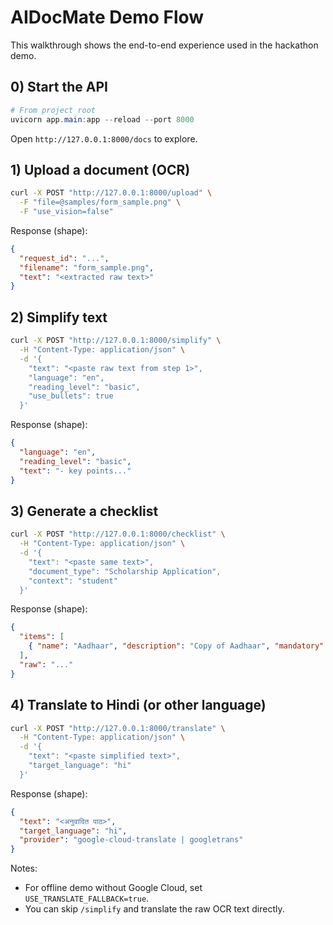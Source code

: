 # AIDocMate Demo Flow

This walkthrough shows the end-to-end experience used in the hackathon demo.

## 0) Start the API
```powershell
# From project root
uvicorn app.main:app --reload --port 8000
```
Open `http://127.0.0.1:8000/docs` to explore.

## 1) Upload a document (OCR)
```bash
curl -X POST "http://127.0.0.1:8000/upload" \
  -F "file=@samples/form_sample.png" \
  -F "use_vision=false"
```
Response (shape):
```json
{
  "request_id": "...",
  "filename": "form_sample.png",
  "text": "<extracted raw text>"
}
```

## 2) Simplify text
```bash
curl -X POST "http://127.0.0.1:8000/simplify" \
  -H "Content-Type: application/json" \
  -d '{
    "text": "<paste raw text from step 1>",
    "language": "en",
    "reading_level": "basic",
    "use_bullets": true
  }'
```
Response (shape):
```json
{
  "language": "en",
  "reading_level": "basic",
  "text": "- key points..."
}
```

## 3) Generate a checklist
```bash
curl -X POST "http://127.0.0.1:8000/checklist" \
  -H "Content-Type: application/json" \
  -d '{
    "text": "<paste same text>",
    "document_type": "Scholarship Application",
    "context": "student"
  }'
```
Response (shape):
```json
{
  "items": [
    { "name": "Aadhaar", "description": "Copy of Aadhaar", "mandatory": true, "copies": 1, "source": "user" }
  ],
  "raw": "..."
}
```

## 4) Translate to Hindi (or other language)
```bash
curl -X POST "http://127.0.0.1:8000/translate" \
  -H "Content-Type: application/json" \
  -d '{
    "text": "<paste simplified text>",
    "target_language": "hi"
  }'
```
Response (shape):
```json
{
  "text": "<अनुवादित पाठ>",
  "target_language": "hi",
  "provider": "google-cloud-translate | googletrans"
}
```

Notes:
- For offline demo without Google Cloud, set `USE_TRANSLATE_FALLBACK=true`.
- You can skip `/simplify` and translate the raw OCR text directly. 